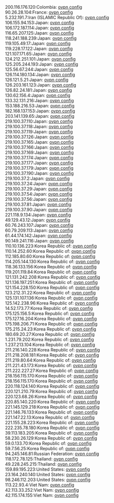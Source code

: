 200.116.176.120:Colombia: [ovpn config](vpn/200_116_176_120.ovpn)  
90.26.28.104:France: [ovpn config](vpn/90_26_28_104.ovpn)  
5.232.191.7:Iran (ISLAMIC Republic Of): [ovpn config](vpn/5_232_191_7.ovpn)  
106.155.94.153:Japan: [ovpn config](vpn/106_155_94_153.ovpn)  
106.172.187.114:Japan: [ovpn config](vpn/106_172_187_114.ovpn)  
116.65.207.125:Japan: [ovpn config](vpn/116_65_207_125.ovpn)  
118.241.188.239:Japan: [ovpn config](vpn/118_241_188_239.ovpn)  
119.105.49.17:Japan: [ovpn config](vpn/119_105_49_17.ovpn)  
119.228.17.122:Japan: [ovpn config](vpn/119_228_17_122.ovpn)  
121.107.171.65:Japan: [ovpn config](vpn/121_107_171_65.ovpn)  
124.212.251.101:Japan: [ovpn config](vpn/124_212_251_101.ovpn)  
125.205.244.193:Japan: [ovpn config](vpn/125_205_244_193.ovpn)  
125.56.67.244:Japan: [ovpn config](vpn/125_56_67_244.ovpn)  
126.114.180.134:Japan: [ovpn config](vpn/126_114_180_134.ovpn)  
126.121.5.21:Japan: [ovpn config](vpn/126_121_5_21.ovpn)  
126.203.161.123:Japan: [ovpn config](vpn/126_203_161_123.ovpn)  
126.82.24.181:Japan: [ovpn config](vpn/126_82_24_181.ovpn)  
130.62.156.4:Japan: [ovpn config](vpn/130_62_156_4.ovpn)  
133.32.131.216:Japan: [ovpn config](vpn/133_32_131_216.ovpn)  
153.188.216.53:Japan: [ovpn config](vpn/153_188_216_53.ovpn)  
182.168.137.153:Japan: [ovpn config](vpn/182_168_137_153.ovpn)  
203.141.139.65:Japan: [ovpn config](vpn/203_141_139_65.ovpn)  
219.100.37.110:Japan: [ovpn config](vpn/219_100_37_110.ovpn)  
219.100.37.118:Japan: [ovpn config](vpn/219_100_37_118.ovpn)  
219.100.37.119:Japan: [ovpn config](vpn/219_100_37_119.ovpn)  
219.100.37.126:Japan: [ovpn config](vpn/219_100_37_126.ovpn)  
219.100.37.165:Japan: [ovpn config](vpn/219_100_37_165.ovpn)  
219.100.37.166:Japan: [ovpn config](vpn/219_100_37_166.ovpn)  
219.100.37.169:Japan: [ovpn config](vpn/219_100_37_169.ovpn)  
219.100.37.174:Japan: [ovpn config](vpn/219_100_37_174.ovpn)  
219.100.37.177:Japan: [ovpn config](vpn/219_100_37_177.ovpn)  
219.100.37.179:Japan: [ovpn config](vpn/219_100_37_179.ovpn)  
219.100.37.190:Japan: [ovpn config](vpn/219_100_37_190.ovpn)  
219.100.37.2:Japan: [ovpn config](vpn/219_100_37_2.ovpn)  
219.100.37.24:Japan: [ovpn config](vpn/219_100_37_24.ovpn)  
219.100.37.29:Japan: [ovpn config](vpn/219_100_37_29.ovpn)  
219.100.37.54:Japan: [ovpn config](vpn/219_100_37_54.ovpn)  
219.100.37.56:Japan: [ovpn config](vpn/219_100_37_56.ovpn)  
219.100.37.81:Japan: [ovpn config](vpn/219_100_37_81.ovpn)  
219.100.37.90:Japan: [ovpn config](vpn/219_100_37_90.ovpn)  
221.118.9.134:Japan: [ovpn config](vpn/221_118_9_134.ovpn)  
49.129.43.12:Japan: [ovpn config](vpn/49_129_43_12.ovpn)  
60.76.243.107:Japan: [ovpn config](vpn/60_76_243_107.ovpn)  
60.79.209.113:Japan: [ovpn config](vpn/60_79_209_113.ovpn)  
61.44.174.142:Japan: [ovpn config](vpn/61_44_174_142.ovpn)  
90.149.241.116:Japan: [ovpn config](vpn/90_149_241_116.ovpn)  
110.10.136.223:Korea Republic of: [ovpn config](vpn/110_10_136_223.ovpn)  
110.14.252.60:Korea Republic of: [ovpn config](vpn/110_14_252_60.ovpn)  
112.185.80.60:Korea Republic of: [ovpn config](vpn/112_185_80_60.ovpn)  
114.205.144.130:Korea Republic of: [ovpn config](vpn/114_205_144_130.ovpn)  
118.36.133.156:Korea Republic of: [ovpn config](vpn/118_36_133_156.ovpn)  
119.201.119.84:Korea Republic of: [ovpn config](vpn/119_201_119_84.ovpn)  
121.131.242.208:Korea Republic of: [ovpn config](vpn/121_131_242_208.ovpn)  
121.136.197.251:Korea Republic of: [ovpn config](vpn/121_136_197_251.ovpn)  
121.154.228.150:Korea Republic of: [ovpn config](vpn/121_154_228_150.ovpn)  
123.212.31.22:Korea Republic of: [ovpn config](vpn/123_212_31_22.ovpn)  
125.131.107.136:Korea Republic of: [ovpn config](vpn/125_131_107_136.ovpn)  
125.142.238.96:Korea Republic of: [ovpn config](vpn/125_142_238_96.ovpn)  
14.52.173.77:Korea Republic of: [ovpn config](vpn/14_52_173_77.ovpn)  
175.125.156.5:Korea Republic of: [ovpn config](vpn/175_125_156_5.ovpn)  
175.127.16.204:Korea Republic of: [ovpn config](vpn/175_127_16_204.ovpn)  
175.198.206.71:Korea Republic of: [ovpn config](vpn/175_198_206_71.ovpn)  
175.215.24.23:Korea Republic of: [ovpn config](vpn/175_215_24_23.ovpn)  
180.69.20.27:Korea Republic of: [ovpn config](vpn/180_69_20_27.ovpn)  
1.231.79.202:Korea Republic of: [ovpn config](vpn/1_231_79_202.ovpn)  
1.237.213.104:Korea Republic of: [ovpn config](vpn/1_237_213_104.ovpn)  
211.216.140.228:Korea Republic of: [ovpn config](vpn/211_216_140_228.ovpn)  
211.218.208.181:Korea Republic of: [ovpn config](vpn/211_218_208_181.ovpn)  
211.219.80.64:Korea Republic of: [ovpn config](vpn/211_219_80_64.ovpn)  
211.221.43.173:Korea Republic of: [ovpn config](vpn/211_221_43_173.ovpn)  
211.222.227.27:Korea Republic of: [ovpn config](vpn/211_222_227_27.ovpn)  
218.156.115.170:Korea Republic of: [ovpn config](vpn/218_156_115_170.ovpn)  
218.156.115.170:Korea Republic of: [ovpn config](vpn/218_156_115_170.ovpn)  
220.118.124.140:Korea Republic of: [ovpn config](vpn/220_118_124_140.ovpn)  
220.121.210.79:Korea Republic of: [ovpn config](vpn/220_121_210_79.ovpn)  
220.123.68.26:Korea Republic of: [ovpn config](vpn/220_123_68_26.ovpn)  
220.85.140.220:Korea Republic of: [ovpn config](vpn/220_85_140_220.ovpn)  
221.145.129.218:Korea Republic of: [ovpn config](vpn/221_145_129_218.ovpn)  
221.146.76.133:Korea Republic of: [ovpn config](vpn/221_146_76_133.ovpn)  
221.147.22.13:Korea Republic of: [ovpn config](vpn/221_147_22_13.ovpn)  
221.155.28.223:Korea Republic of: [ovpn config](vpn/221_155_28_223.ovpn)  
222.235.78.180:Korea Republic of: [ovpn config](vpn/222_235_78_180.ovpn)  
39.113.183.205:Korea Republic of: [ovpn config](vpn/39_113_183_205.ovpn)  
58.230.26.129:Korea Republic of: [ovpn config](vpn/58_230_26_129.ovpn)  
59.0.133.70:Korea Republic of: [ovpn config](vpn/59_0_133_70.ovpn)  
59.7.56.25:Korea Republic of: [ovpn config](vpn/59_7_56_25.ovpn)  
94.245.146.81:Russian Federation: [ovpn config](vpn/94_245_146_81.ovpn)  
118.172.78.125:Thailand: [ovpn config](vpn/118_172_78_125.ovpn)  
49.228.245.215:Thailand: [ovpn config](vpn/49_228_245_215.ovpn)  
159.89.195.223:United States: [ovpn config](vpn/159_89_195_223.ovpn)  
23.164.240.140:United States: [ovpn config](vpn/23_164_240_140.ovpn)  
98.246.112.203:United States: [ovpn config](vpn/98_246_112_203.ovpn)  
113.22.93.4:Viet Nam: [ovpn config](vpn/113_22_93_4.ovpn)  
42.113.33.252:Viet Nam: [ovpn config](vpn/42_113_33_252.ovpn)  
42.115.174.155:Viet Nam: [ovpn config](vpn/42_115_174_155.ovpn)  
